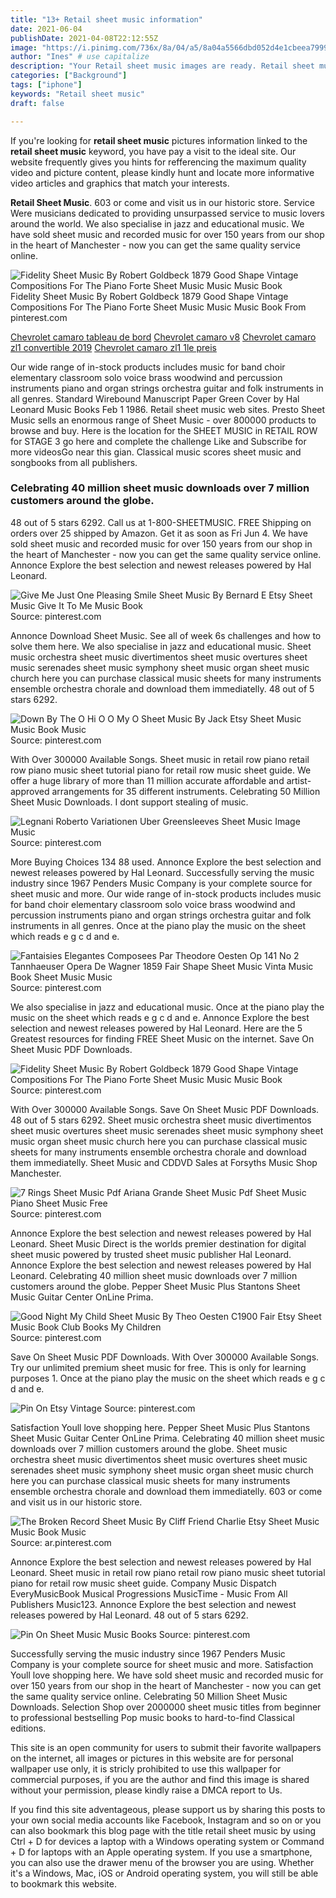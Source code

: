 ```yaml
---
title: "13+ Retail sheet music information"
date: 2021-06-04
publishDate: 2021-04-08T22:12:55Z
image: "https://i.pinimg.com/736x/8a/04/a5/8a04a5566dbd052d4e1cbeea7999bd92.jpg"
author: "Ines" # use capitalize
description: "Your Retail sheet music images are ready. Retail sheet music are a topic that is being searched for and liked by netizens today. You can Get the Retail sheet music files here. Get all free vectors."
categories: ["Background"]
tags: ["iphone"]
keywords: "Retail sheet music"
draft: false

---
```


If you're looking for **retail sheet music** pictures information linked to the **retail sheet music** keyword, you have pay a visit to the ideal  site.  Our website frequently  gives you  hints  for refferencing  the maximum  quality video and picture  content, please kindly hunt and locate more informative video articles and graphics  that match your interests.

**Retail Sheet Music**. 603 or come and visit us in our historic store. Service Were musicians dedicated to providing unsurpassed service to music lovers around the world. We also specialise in jazz and educational music. We have sold sheet music and recorded music for over 150 years from our shop in the heart of Manchester - now you can get the same quality service online.

![Fidelity Sheet Music By Robert Goldbeck 1879 Good Shape Vintage Compositions For The Piano Forte Sheet Music Music Music Book](https://i.pinimg.com/736x/bd/eb/a6/bdeba60be59c5a218d499b1853844b58.jpg "Fidelity Sheet Music By Robert Goldbeck 1879 Good Shape Vintage Compositions For The Piano Forte Sheet Music Music Music Book")
Fidelity Sheet Music By Robert Goldbeck 1879 Good Shape Vintage Compositions For The Piano Forte Sheet Music Music Music Book From pinterest.com

[Chevrolet camaro tableau de bord](/chevrolet-camaro-tableau-de-bord/)
[Chevrolet camaro v8](/chevrolet-camaro-v8/)
[Chevrolet camaro zl1 convertible 2019](/chevrolet-camaro-zl1-convertible-2019/)
[Chevrolet camaro zl1 1le preis](/chevrolet-camaro-zl1-1le-preis/)

Our wide range of in-stock products includes music for band choir elementary classroom solo voice brass woodwind and percussion instruments piano and organ strings orchestra guitar and folk instruments in all genres. Standard Wirebound Manuscript Paper Green Cover by Hal Leonard Music Books Feb 1 1986. Retail sheet music web sites. Presto Sheet Music sells an enormous range of Sheet Music - over 800000 products to browse and buy. Here is the location for the SHEET MUSIC in RETAIL ROW for STAGE 3 go here and complete the challenge Like and Subscribe for more videosGo near this gian. Classical music scores sheet music and songbooks from all publishers.

### Celebrating 40 million sheet music downloads over 7 million customers around the globe.

48 out of 5 stars 6292. Call us at 1-800-SHEETMUSIC. FREE Shipping on orders over 25 shipped by Amazon. Get it as soon as Fri Jun 4. We have sold sheet music and recorded music for over 150 years from our shop in the heart of Manchester - now you can get the same quality service online. Annonce Explore the best selection and newest releases powered by Hal Leonard.


![Give Me Just One Pleasing Smile Sheet Music By Bernard E Etsy Sheet Music Give It To Me Music Book](https://i.pinimg.com/736x/f6/1f/55/f61f55814af114f4d1a2f9d4c00bd8c9.jpg "Give Me Just One Pleasing Smile Sheet Music By Bernard E Etsy Sheet Music Give It To Me Music Book")
Source: pinterest.com

Annonce Download Sheet Music. See all of week 6s challenges and how to solve them here. We also specialise in jazz and educational music. Sheet music orchestra sheet music divertimentos sheet music overtures sheet music serenades sheet music symphony sheet music organ sheet music church here you can purchase classical music sheets for many instruments ensemble orchestra chorale and download them immediatelly. 48 out of 5 stars 6292.

![Down By The O Hi O O My O Sheet Music By Jack Etsy Sheet Music Music Book Music](https://i.pinimg.com/736x/49/e1/a2/49e1a26598382b1201f9e8d6a9bde7e3.jpg "Down By The O Hi O O My O Sheet Music By Jack Etsy Sheet Music Music Book Music")
Source: pinterest.com

With Over 300000 Available Songs. Sheet music in retail row piano retail row piano music sheet tutorial piano for retail row music sheet guide. We offer a huge library of more than 11 million accurate affordable and artist-approved arrangements for 35 different instruments. Celebrating 50 Million Sheet Music Downloads. I dont support stealing of music.

![Legnani Roberto Variationen Uber Greensleeves Sheet Music Image Music](https://i.pinimg.com/originals/d8/93/18/d89318f1aedb63bc98c671029a125a24.png "Legnani Roberto Variationen Uber Greensleeves Sheet Music Image Music")
Source: pinterest.com

More Buying Choices 134 88 used. Annonce Explore the best selection and newest releases powered by Hal Leonard. Successfully serving the music industry since 1967 Penders Music Company is your complete source for sheet music and more. Our wide range of in-stock products includes music for band choir elementary classroom solo voice brass woodwind and percussion instruments piano and organ strings orchestra guitar and folk instruments in all genres. Once at the piano play the music on the sheet which reads e g c d and e.

![Fantaisies Elegantes Composees Par Theodore Oesten Op 141 No 2 Tannhaeuser Opera De Wagner 1859 Fair Shape Sheet Music Vinta Music Book Sheet Music Music](https://i.pinimg.com/736x/8a/b2/4a/8ab24a9813e30e63bdcec1cbf99b9b6e.jpg "Fantaisies Elegantes Composees Par Theodore Oesten Op 141 No 2 Tannhaeuser Opera De Wagner 1859 Fair Shape Sheet Music Vinta Music Book Sheet Music Music")
Source: pinterest.com

We also specialise in jazz and educational music. Once at the piano play the music on the sheet which reads e g c d and e. Annonce Explore the best selection and newest releases powered by Hal Leonard. Here are the 5 Greatest resources for finding FREE Sheet Music on the internet. Save On Sheet Music PDF Downloads.

![Fidelity Sheet Music By Robert Goldbeck 1879 Good Shape Vintage Compositions For The Piano Forte Sheet Music Music Music Book](https://i.pinimg.com/736x/bd/eb/a6/bdeba60be59c5a218d499b1853844b58.jpg "Fidelity Sheet Music By Robert Goldbeck 1879 Good Shape Vintage Compositions For The Piano Forte Sheet Music Music Music Book")
Source: pinterest.com

With Over 300000 Available Songs. Save On Sheet Music PDF Downloads. 48 out of 5 stars 6292. Sheet music orchestra sheet music divertimentos sheet music overtures sheet music serenades sheet music symphony sheet music organ sheet music church here you can purchase classical music sheets for many instruments ensemble orchestra chorale and download them immediatelly. Sheet Music and CDDVD Sales at Forsyths Music Shop Manchester.

![7 Rings Sheet Music Pdf Ariana Grande Sheet Music Pdf Sheet Music Piano Sheet Music Free](https://i.pinimg.com/736x/18/6f/17/186f17c085b2bf29c4bc158ef9110616.jpg "7 Rings Sheet Music Pdf Ariana Grande Sheet Music Pdf Sheet Music Piano Sheet Music Free")
Source: pinterest.com

Annonce Explore the best selection and newest releases powered by Hal Leonard. Sheet Music Direct is the worlds premier destination for digital sheet music powered by trusted sheet music publisher Hal Leonard. Annonce Explore the best selection and newest releases powered by Hal Leonard. Celebrating 40 million sheet music downloads over 7 million customers around the globe. Pepper Sheet Music Plus Stantons Sheet Music Guitar Center OnLine Prima.

![Good Night My Child Sheet Music By Theo Oesten C1900 Fair Etsy Sheet Music Book Club Books My Children](https://i.pinimg.com/736x/19/fd/c8/19fdc8b56b178271d14f78655d3e9305.jpg "Good Night My Child Sheet Music By Theo Oesten C1900 Fair Etsy Sheet Music Book Club Books My Children")
Source: pinterest.com

Save On Sheet Music PDF Downloads. With Over 300000 Available Songs. Try our unlimited premium sheet music for free. This is only for learning purposes 1. Once at the piano play the music on the sheet which reads e g c d and e.

![Pin On Etsy Vintage](https://i.pinimg.com/736x/7e/63/d3/7e63d33595ef10e78ce5528db2a825b1.jpg "Pin On Etsy Vintage")
Source: pinterest.com

Satisfaction Youll love shopping here. Pepper Sheet Music Plus Stantons Sheet Music Guitar Center OnLine Prima. Celebrating 40 million sheet music downloads over 7 million customers around the globe. Sheet music orchestra sheet music divertimentos sheet music overtures sheet music serenades sheet music symphony sheet music organ sheet music church here you can purchase classical music sheets for many instruments ensemble orchestra chorale and download them immediatelly. 603 or come and visit us in our historic store.

![The Broken Record Sheet Music By Cliff Friend Charlie Etsy Sheet Music Music Book Music](https://i.pinimg.com/736x/da/27/26/da27266de5ba3712b655cfa4dc20c895.jpg "The Broken Record Sheet Music By Cliff Friend Charlie Etsy Sheet Music Music Book Music")
Source: ar.pinterest.com

Annonce Explore the best selection and newest releases powered by Hal Leonard. Sheet music in retail row piano retail row piano music sheet tutorial piano for retail row music sheet guide. Company Music Dispatch EveryMusicBook Musical Progressions MusicTime - Music From All Publishers Music123. Annonce Explore the best selection and newest releases powered by Hal Leonard. 48 out of 5 stars 6292.

![Pin On Sheet Music Music Books](https://i.pinimg.com/736x/8a/04/a5/8a04a5566dbd052d4e1cbeea7999bd92.jpg "Pin On Sheet Music Music Books")
Source: pinterest.com

Successfully serving the music industry since 1967 Penders Music Company is your complete source for sheet music and more. Satisfaction Youll love shopping here. We have sold sheet music and recorded music for over 150 years from our shop in the heart of Manchester - now you can get the same quality service online. Celebrating 50 Million Sheet Music Downloads. Selection Shop over 2000000 sheet music titles from beginner to professional bestselling Pop music books to hard-to-find Classical editions.

This site is an open community for users to submit their favorite wallpapers on the internet, all images or pictures in this website are for personal wallpaper use only, it is stricly prohibited to use this wallpaper for commercial purposes, if you are the author and find this image is shared without your permission, please kindly raise a DMCA report to Us.

If you find this site adventageous, please support us by sharing this posts to your own social media accounts like Facebook, Instagram and so on or you can also bookmark this blog page with the title retail sheet music by using Ctrl + D for devices a laptop with a Windows operating system or Command + D for laptops with an Apple operating system. If you use a smartphone, you can also use the drawer menu of the browser you are using. Whether it's a Windows, Mac, iOS or Android operating system, you will still be able to bookmark this website.
